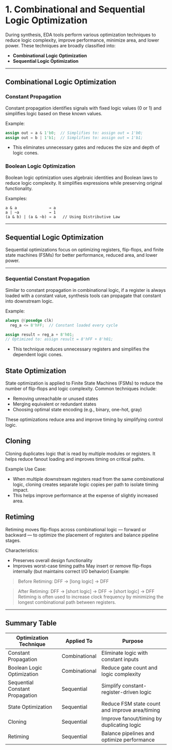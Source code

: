 # 1. Combinational and Sequential Logic Optimization

During synthesis, EDA tools perform various optimization techniques to reduce logic complexity, improve performance, minimize area, and lower power. These techniques are broadly classified into:

- **Combinational Logic Optimization**
- **Sequential Logic Optimization**

---

## Combinational Logic Optimization

### Constant Propagation

Constant propagation identifies signals with fixed logic values (0 or 1) and simplifies logic based on these known values.

Example:
```verilog
assign out = a & 1'b0;  // Simplifies to: assign out = 1'b0;
assign out = b | 1'b1;  // Simplifies to: assign out = 1'b1;
```
- This eliminates unnecessary gates and reduces the size and depth of logic cones.
### Boolean Logic Optimization

Boolean logic optimization uses algebraic identities and Boolean laws to reduce logic complexity. It simplifies expressions while preserving original functionality.

Examples:
```text
a & a              → a
a | ~a             → 1
(a & b) | (a & ~b) → a   // Using Distributive Law
```

---

## Sequential Logic Optimization

Sequential optimizations focus on optimizing registers, flip-flops, and finite state machines (FSMs) for better performance, reduced area, and lower power.

---

### Sequential Constant Propagation

Similar to constant propagation in combinational logic, if a register is always loaded with a constant value, synthesis tools can propagate that constant into downstream logic.

Example:
```verilog
always @(posedge clk)
  reg_a <= 8'hFF;  // Constant loaded every cycle

assign result = reg_a + 8'h01;  
// Optimized to: assign result = 8'hFF + 8'h01;
```
- This technique reduces unnecessary registers and simplifies the dependent logic cones.

## State Optimization
State optimization is applied to Finite State Machines (FSMs) to reduce the number of flip-flops and logic complexity. Common techniques include:
- Removing unreachable or unused states
- Merging equivalent or redundant states
- Choosing optimal state encoding (e.g., binary, one-hot, gray)

These optimizations reduce area and improve timing by simplifying control logic.

## Cloning
Cloning duplicates logic that is read by multiple modules or registers. It helps reduce fanout loading and improves timing on critical paths.

Example Use Case:
- When multiple downstream registers read from the same combinational logic, cloning creates separate logic copies per path to isolate timing impact.
- This helps improve performance at the expense of slightly increased area.

## Retiming
Retiming moves flip-flops across combinational logic — forward or backward — to optimize the placement of registers and balance pipeline stages.

Characteristics:
- Preserves overall design functionality
- Improves worst-case timing paths
May insert or remove flip-flops internally (but maintains correct I/O behavior)
Example:
> Before Retiming:
DFF -> [long logic] -> DFF

> After Retiming:
DFF -> [short logic] -> DFF -> [short logic] -> DFF
Retiming is often used to increase clock frequency by minimizing the longest combinational path between registers.

---
 ## Summary Table

| Optimization Technique             | Applied To     | Purpose                                        |
|-----------------------------------|----------------|------------------------------------------------|
| Constant Propagation              | Combinational  | Eliminate logic with constant inputs           |
| Boolean Logic Optimization        | Combinational  | Reduce gate count and logic complexity         |
| Sequential Constant Propagation   | Sequential     | Simplify constant-register-driven logic        |
| State Optimization                | Sequential     | Reduce FSM state count and improve area/timing |
| Cloning                           | Sequential     | Improve fanout/timing by duplicating logic     |
| Retiming                          | Sequential     | Balance pipelines and optimize performance     |


